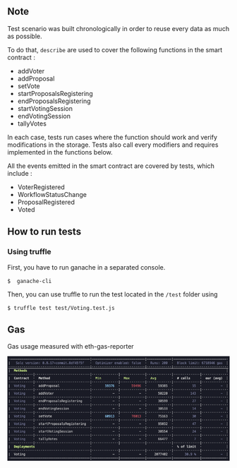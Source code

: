 ## Note

Test scenario was built chronologically in order to reuse every data as much as possible.

To do that, `describe` are used to cover the following functions in the smart contract :

- addVoter
- addProposal
- setVote
- startProposalsRegistering
- endProposalsRegistering
- startVotingSession
- endVotingSession
- tallyVotes

In each case, tests run cases where the function should work and verify modifications in the storage. Tests also call every modifiers and requires implemented in the functions below.

All the events emitted in the smart contract are covered by tests, which include :

- VoterRegistered
- WorkflowStatusChange
- ProposalRegistered
- Voted

## How to run tests

### Using truffle

First, you have to run ganache in a separated console.

```console
$  ganache-cli
```

Then, you can use truffle to run the test located in the `/test` folder using

```console
$ truffle test test/Voting.test.js
```

## Gas

Gas usage measured with eth-gas-reporter

![ETG Gas Reporter](img/ethgasreporter.png)
